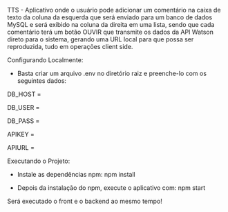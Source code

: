 TTS - Aplicativo onde o usuário pode adicionar um comentário na caixa de texto da coluna da esquerda que será enviado para um banco de dados MySQL e será exibido na coluna da direita em uma lista, sendo que cada comentário terá um botão OUVIR que transmite os dados da API Watson direto para o sistema, gerando uma URL local para que possa ser reproduzida, tudo em operações client side.

Configurando Localmente:
- Basta criar um arquivo .env no diretório raiz e preenche-lo com os seguintes dados:

DB_HOST =

DB_USER =

DB_PASS =

APIKEY =

APIURL =

Executando o Projeto:

- Instale as dependências npm: npm install

- Depois da instalação do npm, execute o aplicativo com: npm start

Será executado o front e o backend ao mesmo tempo!
